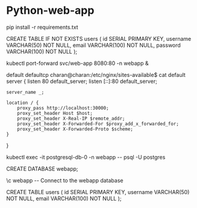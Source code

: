 # Python-web-app


pip install -r requirements.txt



CREATE TABLE IF NOT EXISTS users (
    id SERIAL PRIMARY KEY,
    username VARCHAR(50) NOT NULL,
    email VARCHAR(100) NOT NULL,
    password VARCHAR(100) NOT NULL
);


kubectl port-forward svc/web-app 8080:80 -n webapp &


default  defaultcp
charan@charan:/etc/nginx/sites-available$ cat default
server {
    listen 80 default_server;
    listen [::]:80 default_server;

    server_name _;

    location / {
        proxy_pass http://localhost:30000;
        proxy_set_header Host $host;
        proxy_set_header X-Real-IP $remote_addr;
        proxy_set_header X-Forwarded-For $proxy_add_x_forwarded_for;
        proxy_set_header X-Forwarded-Proto $scheme;
    }
}


kubectl exec -it postgresql-db-0 -n webapp -- psql -U postgres


CREATE DATABASE webapp;

\c webapp  -- Connect to the webapp database

CREATE TABLE users (
    id SERIAL PRIMARY KEY,
    username VARCHAR(50) NOT NULL,
    email VARCHAR(100) NOT NULL
);



